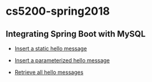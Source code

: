 # cs5200-spring2018

## Integrating Spring Boot with MySQL

* [Insert a static hello message](http://cs5200-spring18-malhotra.us-east-2.elasticbeanstalk.com/api/hello/insert)

* [Insert a parameterized hello message](http://cs5200-spring18-malhotra.us-east-2.elasticbeanstalk.com/api/hello/insert/Some%20parameterized%20message)

* [Retrieve all hello messages](http://cs5200-spring18-malhotra.us-east-2.elasticbeanstalk.com/api/hello/select/all)
